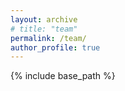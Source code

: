 ```yaml
---
layout: archive
# title: "team"
permalink: /team/
author_profile: true
---
```

{% include base_path %}

<!-- ##### 编码密码安全课题组 -->
